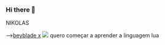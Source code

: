 ### Hi there 👋

<!--
**Kazamibird/kazamibird** is a ✨ _special_ ✨ repository because its `README.md` (this file) appears on your GitHub profile.

Here are some ideas to get you started:

- 🔭 I’m currently working on ...
- 🌱 I’m currently learning ...
- 👯 I’m looking to collaborate on ...
- 🤔 I’m looking for help with ...
- 💬 Ask me about ...
- 📫 How to reach me: ...
- 😄 Pronouns: ...
- ⚡ Fun fact: ...
-->NIKOLAS
-->[beyblade x](https://www.google.com/imgres?imgurl=https%3A%2F%2Fm.media-amazon.com%2Fimages%2FI%2F61fpYyCip3L.jpg&tbnid=Id-pnY8qWH5eFM&vet=12ahUKEwjwhZPZwrGAAxXDkZUCHd9vDDUQMygCegUIARCgAQ..i&imgrefurl=https%3A%2F%2Fwww.amazon.in%2FBEYBLADE-Beyblade-BX-05-Booster-Wizard%2Fdp%2FB0C52ZRXBD&docid=lDKR_E99bqolGM&w=1100&h=1100&q=beyblade%20x&ved=2ahUKEwjwhZPZwrGAAxXDkZUCHd9vDDUQMygCegUIARCgAQ)
![](https://img.shields.io/badge/JavaScript-323330?style=for-the-badge&logo=javascript&logoColor=F7DF1E)
quero começar a aprender a linguagem lua
